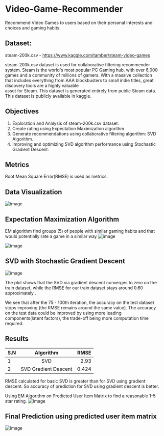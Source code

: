 # Video-Game-Recommender
Recommend Video Games to users based on their personal interests and choices and gaming habits.

## Dataset:
steam-200k.csv - https://www.kaggle.com/tamber/steam-video-games

steam-200k.csv dataset is used for collaborative filtering recommender system. Steam is the world's most popular PC Gaming hub, with over 6,000 games and a   community of millions of gamers. With a massive collection that includes everything from AAA blockbusters to small indie titles, great discovery tools are a highly valuable     
asset for Steam.  This dataset is generated entirely from public Steam data. This dataset is publicly available in kaggle.

 
 ## Objectives
  1. Exploration and Analysis of steam-200k.csv dataset.
  2. Create rating using Expectation Maximization algorithm
  3. Generate recommendations using collaborative filtering algorithm: SVD Algorithm.
  4. Improving and optimizing SVD algorithm performance using Stochastic Gradient Descent.

  
## Metrics
  Root Mean Square Error(RMSE) is used as metrics.

## Data Visualization
  ![image](https://github.com/BiswarupMukherjee1/Video-Game-Recommender/assets/89087014/e21d8ef8-651d-40a4-9633-d50711372bf6)

## Expectation Maximization Algorithm
 EM algorithm find groups (5) of people with similar gaming habits and that would potentially rate a game in a similar way
 ![image](https://github.com/BiswarupMukherjee1/Video-Game-Recommender/assets/89087014/43a6fe42-9e43-49bb-b011-566ee6ecb6d6)

  ![image](https://github.com/BiswarupMukherjee1/Video-Game-Recommender/assets/89087014/5b7eb636-1e69-4fdd-b7d7-470a1dca40ef)

## SVD with Stochastic Gradient Descent
![image](https://github.com/BiswarupMukherjee1/Video-Game-Recommender/assets/89087014/2260d450-5b1e-412f-98fa-338b2ece4b57)

The plot shows that the SVD via gradient descent converges to zero on the train dataset, while the RMSE for our train dataset stays around 0.60 approximately . 

We see that after the 75 - 100th iteration, the accuracy on the test dataset stops improving (the RMSE remains around the same value). The accuracy on the test data could be improved by using more leading components(latent factors), the trade-off being more computation time required. 

## Results 
| S.N | Algorithm            | RMSE  |
| ----|:-------------:| -----:|
|  1  | SVD                  | 2.93 |
|  2  | SVD Gradient Descent |  0.424 |

RMSE calculated for basic SVD is greater than for SVD using gradient descent. So accuracy of prediction for SVD using gradient descent is better.

Using EM Algorithm on Predicted User Item Matrix to find a reasonable 1-5 star rating.
![image](https://github.com/BiswarupMukherjee1/Video-Game-Recommender/assets/89087014/9c241710-2b75-4b4e-a502-36717d8c3400)

## Final Prediction using predicted user item matrix
![image](https://github.com/BiswarupMukherjee1/Video-Game-Recommender/assets/89087014/b8a12379-5f41-4bab-bba6-d8cbf53104f6)



